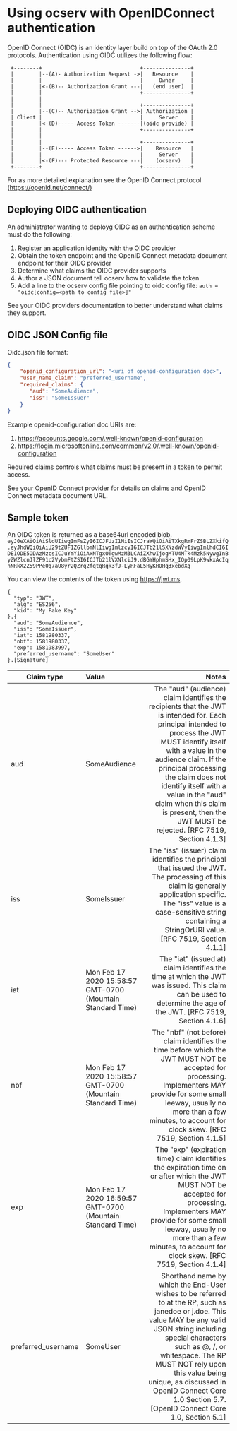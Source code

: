 # Using ocserv with OpenIDConnect authentication

OpenID Connect (OIDC) is an identity layer build on top of the OAuth 2.0 protocols. Authentication using OIDC utilizes the following flow:

     +--------+                               +---------------+
     |        |--(A)- Authorization Request ->|   Resource    |
     |        |                               |     Owner     |
     |        |<-(B)-- Authorization Grant ---|   (end user)  |
     |        |                               +---------------+
     |        |
     |        |                               +---------------+
     |        |--(C)-- Authorization Grant -->| Authorization |
     | Client |                               |     Server    |
     |        |<-(D)----- Access Token -------|(oidc provide) |
     |        |                               +---------------+
     |        |
     |        |                               +---------------+
     |        |--(E)----- Access Token ------>|    Resource   |
     |        |                               |     Server    |
     |        |<-(F)--- Protected Resource ---|    (ocserv)   |
     +--------+                               +---------------+

For as more detailed explanation see the OpenID Connect protocol (<https://openid.net/connect/)>

## Deploying OIDC authentication

An administrator wanting to deployg OIDC as an authentication scheme must do the following:

1) Register an application identity with the OIDC provider
2) Obtain the token endpoint and the OpenID Connect metadata document endpoint for their OIDC provider
3) Determine what claims the OIDC provider supports
4) Author a JSON document tell ocserv how to validate the token
5) Add a line to the ocserv config file pointing to oidc config file: `auth = "oidc[config=<path to config file>]"`

See your OIDC providers documentation to better understand what claims they support.

## OIDC JSON Config file

Oidc.json file format:
```json
{
    "openid_configuration_url": "<uri of openid-configuration doc>",
    "user_name_claim": "preferred_username",
    "required_claims": {
       "aud": "SomeAudience",
       "iss": "SomeIssuer"
    }
}
```

Example openid-configuration doc URIs are:
1) <https://accounts.google.com/.well-known/openid-configuration>
2) <https://login.microsoftonline.com/common/v2.0/.well-known/openid-configuration>

Required claims controls what claims must be present in a token to permit access.

See your OpenID Connect provider for details on claims and OpenID Connect metadata document URL.

## Sample token

An OIDC token is returned as a base64url encoded blob.
`eyJ0eXAiOiAiSldUIiwgImFsZyI6ICJFUzI1NiIsICJraWQiOiAiTXkgRmFrZSBLZXkifQ.eyJhdWQiOiAiU29tZUF1ZGllbmNlIiwgImlzcyI6ICJTb21lSXNzdWVyIiwgImlhdCI6IDE1ODE5ODAzMzcsICJuYmYiOiAxNTgxOTgwMzM3LCAiZXhwIjogMTU4MTk4Mzk5NywgInByZWZlcnJlZF91c2VybmFtZSI6ICJTb21lVXNlciJ9.dBGYHphmSHx_IQp09LpK9wkxAcIqnNRkX2Z59PPe0q7aU8yr2QZrq2fqtqRgk3fJ-LyRFaL5HyKHOHq3xebdXg`

You can view the contents of the token using <https://jwt.ms>.
```
{
  "typ": "JWT",
  "alg": "ES256",
  "kid": "My Fake Key"
}.{
  "aud": "SomeAudience",
  "iss": "SomeIssuer",
  "iat": 1581980337,
  "nbf": 1581980337,
  "exp": 1581983997,
  "preferred_username": "SomeUser"
}.[Signature]
```

|Claim type|Value|Notes|
|--------------|:--------|----:|
|aud|SomeAudience|The "aud" (audience) claim identifies the recipients that the JWT is intended for. Each principal intended to process the JWT MUST identify itself with a value in the audience claim. If the principal processing the claim does not identify itself with a value in the "aud" claim when this claim is present, then the JWT MUST be rejected. [RFC 7519, Section 4.1.3]|
|iss|SomeIssuer|The "iss" (issuer) claim identifies the principal that issued the JWT. The processing of this claim is generally application specific. The "iss" value is a case-sensitive string containing a StringOrURI value. [RFC 7519, Section 4.1.1]|
|iat|Mon Feb 17 2020 15:58:57 GMT-0700 (Mountain Standard Time)|The "iat" (issued at) claim identifies the time at which the JWT was issued. This claim can be used to determine the age of the JWT. [RFC 7519, Section 4.1.6]|
|nbf|Mon Feb 17 2020 15:58:57 GMT-0700 (Mountain Standard Time)|The "nbf" (not before) claim identifies the time before which the JWT MUST NOT be accepted for processing. Implementers MAY provide for some small leeway, usually no more than a few minutes, to account for clock skew. [RFC 7519, Section 4.1.5]|
|exp|Mon Feb 17 2020 16:59:57 GMT-0700 (Mountain Standard Time)|The "exp" (expiration time) claim identifies the expiration time on or after which the JWT MUST NOT be accepted for processing. Implementers MAY provide for some small leeway, usually no more than a few minutes, to account for clock skew. [RFC 7519, Section 4.1.4]|
|preferred_username|SomeUser|Shorthand name by which the End-User wishes to be referred to at the RP, such as janedoe or j.doe. This value MAY be any valid JSON string including special characters such as @, /, or whitespace. The RP MUST NOT rely upon this value being unique, as discussed in OpenID Connect Core 1.0 Section 5.7. [OpenID Connect Core 1.0, Section 5.1]|